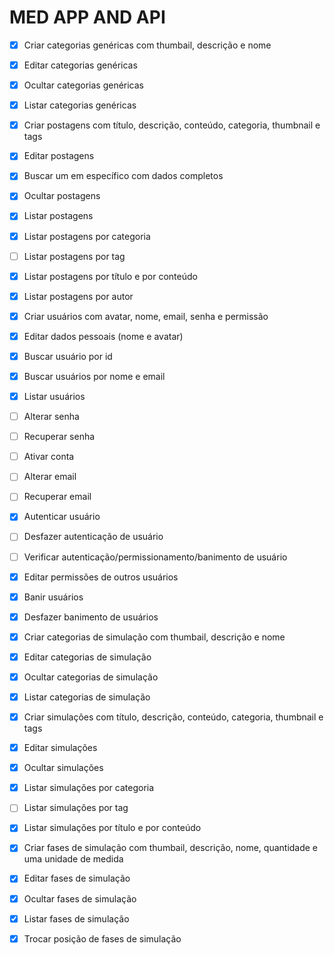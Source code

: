 # MED APP AND API

- [x] Criar categorias genéricas com thumbail, descrição e nome
- [x] Editar categorias genéricas
- [x] Ocultar categorias genéricas
- [x] Listar categorias genéricas

- [x] Criar postagens com título, descrição, conteúdo, categoria, thumbnail e tags
- [x] Editar postagens
- [x] Buscar um em específico com dados completos
- [x] Ocultar postagens
- [x] Listar postagens
- [x] Listar postagens por categoria
- [ ] Listar postagens por tag
- [x] Listar postagens por título e por conteúdo
- [x] Listar postagens por autor

- [x] Criar usuários com avatar, nome, email, senha e permissão
- [x] Editar dados pessoais (nome e avatar)
- [x] Buscar usuário por id
- [x] Buscar usuários por nome e email
- [x] Listar usuários

- [ ] Alterar senha
- [ ] Recuperar senha
- [ ] Ativar conta
- [ ] Alterar email
- [ ] Recuperar email
- [x] Autenticar usuário
- [ ] Desfazer autenticação de usuário
- [ ] Verificar autenticação/permissionamento/banimento de usuário

- [x] Editar permissões de outros usuários
- [x] Banir usuários
- [x] Desfazer banimento de usuários

- [x] Criar categorias de simulação com thumbail, descrição e nome
- [x] Editar categorias de simulação
- [x] Ocultar categorias de simulação
- [x] Listar categorias de simulação

- [x] Criar simulações com título, descrição, conteúdo, categoria, thumbnail e tags
- [x] Editar simulações
- [x] Ocultar simulações
- [x] Listar simulações por categoria
- [ ] Listar simulações por tag
- [x] Listar simulações por título e por conteúdo

- [x] Criar fases de simulação com thumbail, descrição, nome, quantidade e uma unidade de medida
- [x] Editar fases de simulação
- [x] Ocultar fases de simulação
- [x] Listar fases de simulação
- [x] Trocar posição de fases de simulação
